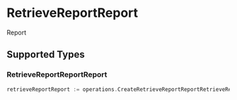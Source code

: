 # RetrieveReportReport

Report


## Supported Types

### RetrieveReportReportReport

```go
retrieveReportReport := operations.CreateRetrieveReportReportRetrieveReportReportReport(operations.RetrieveReportReportReport{/* values here */})
```

